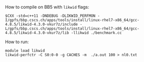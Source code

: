 How to compile on BB5 with `likwid` flags:
```
$CXX -std=c++11 -DNDEBUG -DLIKWID_PERFMON -I/gpfs/bbp.cscs.ch/apps/tools/install/linux-rhel7-x86_64/gcc-4.8.5/likwid-4.3.0-vkur7z/include -L/gpfs/bbp.cscs.ch/apps/tools/install/linux-rhel7-x86_64/gcc-4.8.5/likwid-4.3.0-vkur7z/lib -llikwid ./benchmark.cc
```

How to run:
```
module load likwid
likwid-perfctr -C S0:0-0 -g CACHES -m  ./a.out 100 > nl0.txt
```
